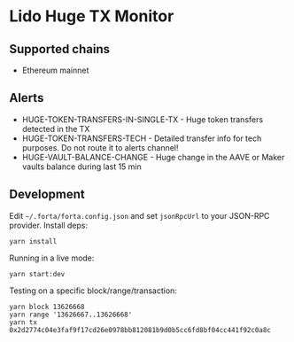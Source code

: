 # Lido Huge TX Monitor

## Supported chains

- Ethereum mainnet

## Alerts

- HUGE-TOKEN-TRANSFERS-IN-SINGLE-TX - Huge token transfers detected in the TX
- HUGE-TOKEN-TRANSFERS-TECH - Detailed transfer info for tech purposes. Do not route it to alerts channel!
- HUGE-VAULT-BALANCE-CHANGE - Huge change in the AAVE or Maker vaults balance during last 15 min

## Development

Edit `~/.forta/forta.config.json` and set `jsonRpcUrl` to your JSON-RPC provider. Install deps:

```
yarn install
```

Running in a live mode:

```
yarn start:dev
```

Testing on a specific block/range/transaction:

```
yarn block 13626668
yarn range '13626667..13626668'
yarn tx 0x2d2774c04e3faf9f17cd26e0978bb812081b9d0b5cc6fd8bf04cc441f92c0a8c
```
